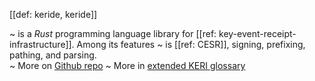 [[def: keride, keride]]

~ is a _Rust_ programming language library for [[ref: key-event-receipt-infrastructure]]. Among its features
~  is [[ref: CESR]], signing, prefixing, pathing, and parsing.  
~ More on [Github repo](https://github.com/WebOfTrust/keride)
~ More in <a href="https://weboftrust.github.io/WOT-terms/docs/glossary/keride">extended KERI glossary</a>

